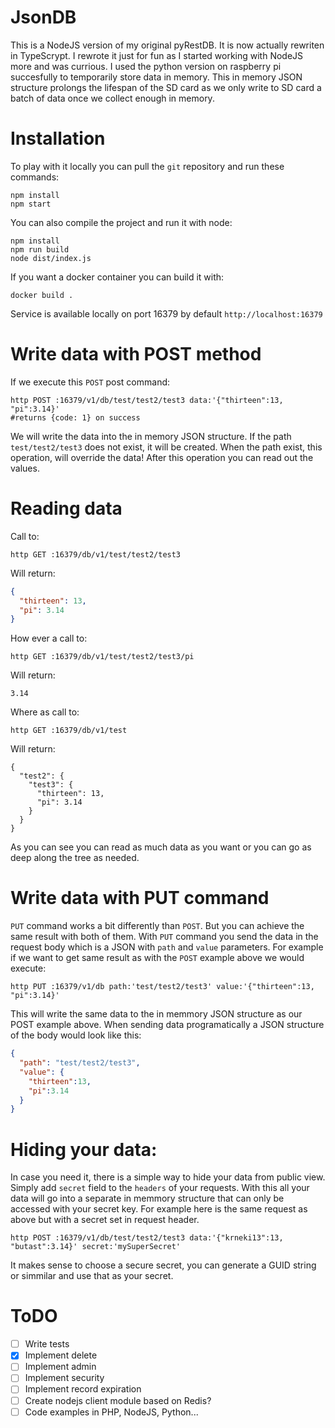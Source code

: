 # JsonDB
This is a NodeJS version of my original pyRestDB.
It is now actually rewriten in TypeScrypt.
I rewrote it just for fun as I started working with NodeJS more and was currious.
I used the python version on raspberry pi succesfully to temporarily store data in memory.
This in memory JSON structure prolongs the lifespan of the SD card as we only write to SD card a batch of data once we collect enough in memory.

# Installation
To play with it locally you can pull the `git` repository and run these commands:
```
npm install
npm start
```

You can also compile the project and run it with node:
```
npm install
npm run build
node dist/index.js
```

If you want a docker container you can build it with:
```
docker build .
```

Service is available locally on port 16379 by default `http://localhost:16379`

# Write data with POST method
If we execute this `POST` post command:
```
http POST :16379/v1/db/test/test2/test3 data:'{"thirteen":13, "pi":3.14}'
#returns {code: 1} on success
```
We will write the data into the in memory JSON structure.
If the path `test/test2/test3` does not exist, it will be created.
When the path exist, this operation, will override the data!
After this operation you can read out the values.

# Reading data
Call to:
```
http GET :16379/db/v1/test/test2/test3
```
Will return:
```JSON
{
  "thirteen": 13,
  "pi": 3.14
}
```
How ever a call to:
```
http GET :16379/db/v1/test/test2/test3/pi
```
Will return:
```
3.14
```
Where as call to:
```
http GET :16379/db/v1/test
```
Will return:
```
{
  "test2": {
    "test3": {
      "thirteen": 13,
      "pi": 3.14
    }
  }
}
```
As you can see you can read as much data as you want or you can go as deep along the tree as needed.

# Write data with PUT command
`PUT` command works a bit differently than `POST`. But you can achieve the same result with both of them. With `PUT` command you send the data in the request body which is a JSON with `path` and `value` parameters. For example if we want to get same result as with the `POST` example above we would execute:
```
http PUT :16379/v1/db path:'test/test2/test3' value:'{"thirteen":13, "pi":3.14}'
```
This will write the same data to the in memmory JSON structure as our POST example above.
When sending data programatically a JSON structure of the body would look like this:
```JSON
{
  "path": "test/test2/test3",
  "value": {
    "thirteen":13,
    "pi":3.14
  }
}
```

# Hiding your data:
In case you need it, there is a simple way to hide your data from public view. Simply add `secret` field to the `headers` of your requests. With this all your data will go into a separate in memmory structure that can only be accessed with your secret key.
For example here is the same request as above but with a secret set in request header.
```
http POST :16379/v1/db/test/test2/test3 data:'{"krneki13":13, "butast":3.14}' secret:'mySuperSecret'
```
It makes sense to choose a secure secret, you can generate a GUID string or simmilar and use that as your secret.

# ToDO
- [ ] Write tests
- [x] Implement delete
- [ ] Implement admin
- [ ] Implement security
- [ ] Implement record expiration
- [ ] Create nodejs client module based on Redis?
- [ ] Code examples in PHP, NodeJS, Python...
